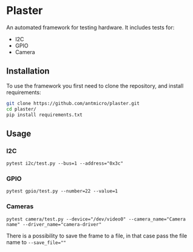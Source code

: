 # Plaster

An automated framework for testing hardware. It includes tests for:

* I2C
* GPIO
* Camera

## Installation
To use the framework you first need to clone the repository, and install requirements:

```bash
git clone https://github.com/antmicro/plaster.git
cd plaster/
pip install requirements.txt
```

## Usage
### I2C
`pytest i2c/test.py --bus=1 --address="0x3c"`

### GPIO
`pytest gpio/test.py --number=22 --value=1`

### Cameras
`pytest camera/test.py --device="/dev/video0" --camera_name="Camera name" --driver_name="camera-driver"`

There is a possibility to save the frame to a file, in that case pass the file name to `--save_file=""`
